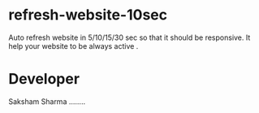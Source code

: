 # refresh-website-10sec
Auto refresh website in 5/10/15/30 sec so that it should be responsive.
It help your website to be always active .

# Developer
Saksham Sharma
........
